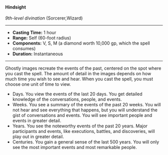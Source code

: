 #### Hindsight
*9th-level divination* (Sorcerer,Wizard)
___
- **Casting Time:** 1 hour
- **Range:** Self (60-foot radius)
- **Components:** V, S, M (a diamond worth 10,000 gp, which the spell consumes)
- **Duration:** Instantaneous
---
Ghostly images recreate the events of the past,
centered on the spot where you cast the spell. The
amount of detail in the images depends on how
much time you wish to see and hear. When you cast
the spell, you must choose one unit of time to view.
* Days. You view the events of the last 20 days.
You get detailed knowledge of the
conversations, people, and events.
* Weeks. You see a summary of the events of the
past 20 weeks. You will not hear and see
everything that happens, but you will
understand the gist of conversations and events.
You will see important people and events in
greater detail.
* Years. You see the noteworthy events of the
past 20 years. Major participants and events,
like executions, battles, and discoveries, will
play out in greater detail.
* Centuries.  You gain a general sense of the last
500 years. You will only see the most important
events and most remarkable people.
